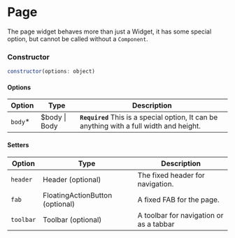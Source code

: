 # Page

The page widget behaves more than just a Widget, it has some special option, but cannot be called without a `Component`.

### Constructor
```javascript
constructor(options: object)
``` 

#### Options
| Option | Type | Description |
| --- | --- | --- |
| `body`* | $body \| Body |  **`Required`** This is a special option, It can be anything with a full width and height.|

#### Setters
| Option | Type | Description |
| --- | --- | --- |
| `header` | Header (optional) | The fixed header for navigation. |
| `fab` | FloatingActionButton (optional) | A fixed FAB for the page. |
| `toolbar` | Toolbar (optional) | A toolbar for navigation or as a tabbar |